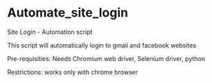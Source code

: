 # Automate_site_login
Site Login - Automation script

This script will automatically login to gmail and facebook websites

Pre-requisities: Needs Chromium web driver, Selenium driver, python

Restrictions: works only with chrome browser
